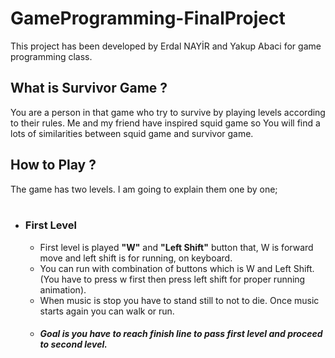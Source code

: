 # GameProgramming-FinalProject

This project has been developed by Erdal NAYİR and Yakup Abaci for game programming class. 

## What is Survivor Game ?

You are a person in that game who try to survive by playing levels according to their rules. Me and my friend have inspired squid  game so You will find a lots of similarities between squid game and survivor game.

## How to Play ?

The game has two levels. I am going to explain them one by one;
<br />
<br />
* ### First Level
  * First level is played <b>"W"</b> and <b>"Left Shift"</b> button that, W is forward move and left shift is for running, on keyboard.<br />
  * You can run with combination of buttons which is W and Left Shift.(You have to press w first then press left shift for proper running animation).<br />
  * When music is stop you have to stand still to not to die. Once music starts again you can walk or run. 
  *  ##### Goal is you have to reach finish line to pass first level and proceed to second level.
